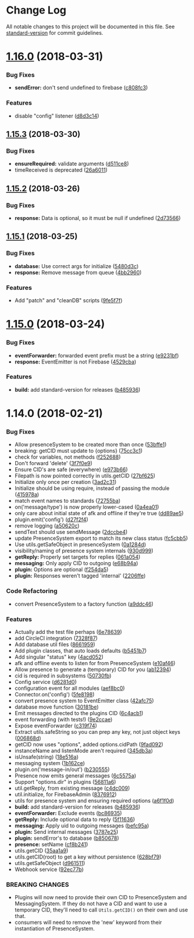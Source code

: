 # Change Log

All notable changes to this project will be documented in this file. See [standard-version](https://github.com/conventional-changelog/standard-version) for commit guidelines.

<a name="1.16.0"></a>
# [1.16.0](https://github.com/BasedAKP48/Utils/compare/v1.15.3...v1.16.0) (2018-03-31)


### Bug Fixes

* **sendError:** don't send undefined to firebase ([c808fc3](https://github.com/BasedAKP48/Utils/commit/c808fc3))


### Features

* disable "config" listener ([d8d3c14](https://github.com/BasedAKP48/Utils/commit/d8d3c14))



<a name="1.15.3"></a>
## [1.15.3](https://github.com/BasedAKP48/Utils/compare/v1.15.2...v1.15.3) (2018-03-30)


### Bug Fixes

* **ensureRequired:** validate arguments ([d511ce8](https://github.com/BasedAKP48/Utils/commit/d511ce8))
* timeReceived is deprecated ([26a6011](https://github.com/BasedAKP48/Utils/commit/26a6011))



<a name="1.15.2"></a>
## [1.15.2](https://github.com/BasedAKP48/Utils/compare/v1.15.1...v1.15.2) (2018-03-26)


### Bug Fixes

* **response:** Data is optional, so it must be null if undefined ([2d73566](https://github.com/BasedAKP48/Utils/commit/2d73566))



<a name="1.15.1"></a>
## [1.15.1](https://github.com/BasedAKP48/Utils/compare/v1.15.0...v1.15.1) (2018-03-25)


### Bug Fixes

* **database:** Use correct args for initialize ([5480d3c](https://github.com/BasedAKP48/Utils/commit/5480d3c))
* **response:** Remove message from queue ([4bb2960](https://github.com/BasedAKP48/Utils/commit/4bb2960))


### Features

* Add "patch" and "cleanDB" scripts ([9fe5f7f](https://github.com/BasedAKP48/Utils/commit/9fe5f7f))



<a name="1.15.0"></a>
# [1.15.0](https://github.com/BasedAKP48/Utils/compare/1.14.0...1.15.0) (2018-03-24)


### Bug Fixes

* **eventForwarder:** forwarded event prefix must be a string ([e9231bf](https://github.com/BasedAKP48/Utils/commit/e9231bf))
* **response:** EventEmitter is not Firebase ([4529cba](https://github.com/BasedAKP48/Utils/commit/4529cba))


### Features

* **build:** add standard-version for releases ([b485936](https://github.com/BasedAKP48/Utils/commit/b485936))



<a name="1.14.0"></a>
# 1.14.0 (2018-02-21)


### Bug Fixes

* Allow presenceSystem to be created more than once ([53bffe1](https://github.com/BasedAKP48/plugin-utils/commit/53bffe1))
* breaking: getCID must update to {options} ([75cc3c1](https://github.com/BasedAKP48/plugin-utils/commit/75cc3c1))
* check for variables, not methods ([f252688](https://github.com/BasedAKP48/plugin-utils/commit/f252688))
* Don't forward 'delete' ([3f7f0e9](https://github.com/BasedAKP48/plugin-utils/commit/3f7f0e9))
* Ensure CID's are safe (everywhere) ([e973b66](https://github.com/BasedAKP48/plugin-utils/commit/e973b66))
* Filepath is now pointed correctly in utils.getCID ([27bf625](https://github.com/BasedAKP48/plugin-utils/commit/27bf625))
* Initialize only once per creation ([3ad2c31](https://github.com/BasedAKP48/plugin-utils/commit/3ad2c31))
* Initialize should be using require, instead of passing the module ([415978a](https://github.com/BasedAKP48/plugin-utils/commit/415978a))
* match event names to standards ([72755ba](https://github.com/BasedAKP48/plugin-utils/commit/72755ba))
* on('message/type') is now properly lower-cased ([0a4ea01](https://github.com/BasedAKP48/plugin-utils/commit/0a4ea01))
* only care about initial state of afk and offline if they're true ([dd89ae5](https://github.com/BasedAKP48/plugin-utils/commit/dd89ae5))
* plugin.emit('config') ([d27f2f4](https://github.com/BasedAKP48/plugin-utils/commit/d27f2f4))
* remove logging ([a50620c](https://github.com/BasedAKP48/plugin-utils/commit/a50620c))
* sendText should use sendMessage ([2dccbe4](https://github.com/BasedAKP48/plugin-utils/commit/2dccbe4))
* update PresenceSystem export to match its new class status ([fc5cbb5](https://github.com/BasedAKP48/plugin-utils/commit/fc5cbb5))
* Use utils.getSafeObject in presenceSystem ([0a1284d](https://github.com/BasedAKP48/plugin-utils/commit/0a1284d))
* visibility/naming of presence system internals ([930d999](https://github.com/BasedAKP48/plugin-utils/commit/930d999))
* **getReply:** Properly set targets for replies ([061a054](https://github.com/BasedAKP48/plugin-utils/commit/061a054))
* **messaging:** Only apply CID to outgoing ([e68b94a](https://github.com/BasedAKP48/plugin-utils/commit/e68b94a))
* **plugin:** Options are optional ([f254da5](https://github.com/BasedAKP48/plugin-utils/commit/f254da5))
* **plugin:** Responses weren't tagged 'internal' ([2206ffe](https://github.com/BasedAKP48/plugin-utils/commit/2206ffe))


### Code Refactoring

* convert PresenceSystem to a factory function ([a9ddc46](https://github.com/BasedAKP48/plugin-utils/commit/a9ddc46))


### Features

* Actually add the test file perhaps ([6e78639](https://github.com/BasedAKP48/plugin-utils/commit/6e78639))
* add CircleCI integration ([7328f87](https://github.com/BasedAKP48/plugin-utils/commit/7328f87))
* Add database util files ([8661959](https://github.com/BasedAKP48/plugin-utils/commit/8661959))
* Add plugin classes, that auto loads defaults ([b5451b7](https://github.com/BasedAKP48/plugin-utils/commit/b5451b7))
* Add singular "status" key ([4acd052](https://github.com/BasedAKP48/plugin-utils/commit/4acd052))
* afk and offline events to listen for from PresenceSystem ([e10af46](https://github.com/BasedAKP48/plugin-utils/commit/e10af46))
* Allow presence to generate a (temporary) CID for you ([ab12394](https://github.com/BasedAKP48/plugin-utils/commit/ab12394))
* cid is required in subsystems ([50730fb](https://github.com/BasedAKP48/plugin-utils/commit/50730fb))
* Config service ([d6281d0](https://github.com/BasedAKP48/plugin-utils/commit/d6281d0))
* configuration event for all modules ([aef8bc0](https://github.com/BasedAKP48/plugin-utils/commit/aef8bc0))
* Connector.on('config') ([5fe8198](https://github.com/BasedAKP48/plugin-utils/commit/5fe8198))
* convert presence system to EventEmitter class ([42afc75](https://github.com/BasedAKP48/plugin-utils/commit/42afc75))
* database move function ([30181be](https://github.com/BasedAKP48/plugin-utils/commit/30181be))
* Emit messages directed to the plugins CID ([6c4acb1](https://github.com/BasedAKP48/plugin-utils/commit/6c4acb1))
* event forwarding (with tests!) ([9e2ccae](https://github.com/BasedAKP48/plugin-utils/commit/9e2ccae))
* Expose eventForwarder ([c319f74](https://github.com/BasedAKP48/plugin-utils/commit/c319f74))
* Extract utils.safeString so you can prep any key, not just object keys ([006868d](https://github.com/BasedAKP48/plugin-utils/commit/006868d))
* getCID now uses "options", added options.cidPath ([9fad092](https://github.com/BasedAKP48/plugin-utils/commit/9fad092))
* instanceName and listenMode aren't required ([345db3a](https://github.com/BasedAKP48/plugin-utils/commit/345db3a))
* isUnsafe(string) ([18e516a](https://github.com/BasedAKP48/plugin-utils/commit/18e516a))
* messaging system ([1b162ce](https://github.com/BasedAKP48/plugin-utils/commit/1b162ce))
* plugin.on('message-in/out') ([b230555](https://github.com/BasedAKP48/plugin-utils/commit/b230555))
* Presence now emits general messages ([6c5575a](https://github.com/BasedAKP48/plugin-utils/commit/6c5575a))
* Support "options.dir" in plugins ([56811a6](https://github.com/BasedAKP48/plugin-utils/commit/56811a6))
* util.getReply, from existing message ([c4dc009](https://github.com/BasedAKP48/plugin-utils/commit/c4dc009))
* util.initialize, for FirebaseAdmin ([8376912](https://github.com/BasedAKP48/plugin-utils/commit/8376912))
* utils for presence system and ensuring required options ([a6f1f0d](https://github.com/BasedAKP48/plugin-utils/commit/a6f1f0d))
* **build:** add standard-version for releases ([b485936](https://github.com/BasedAKP48/plugin-utils/commit/b485936))
* **eventForwarder:** Exclude events ([bc86935](https://github.com/BasedAKP48/plugin-utils/commit/bc86935))
* **getReply:** Include optional data to reply ([5f11636](https://github.com/BasedAKP48/plugin-utils/commit/5f11636))
* **messaging:** Apply uid to outgoing messages ([befc95a](https://github.com/BasedAKP48/plugin-utils/commit/befc95a))
* **plugin:** Send internal messages ([3787e25](https://github.com/BasedAKP48/plugin-utils/commit/3787e25))
* **plugin:** sendError's to database ([b850678](https://github.com/BasedAKP48/plugin-utils/commit/b850678))
* **presence:** setName ([cf8b241](https://github.com/BasedAKP48/plugin-utils/commit/cf8b241))
* utils.getCID ([35aa1a9](https://github.com/BasedAKP48/plugin-utils/commit/35aa1a9))
* utils.getCID(root) to get a key without persistence ([628bf79](https://github.com/BasedAKP48/plugin-utils/commit/628bf79))
* utils.getSafeObject ([d961511](https://github.com/BasedAKP48/plugin-utils/commit/d961511))
* Webhook service ([92ec77b](https://github.com/BasedAKP48/plugin-utils/commit/92ec77b))


### BREAKING CHANGES

* Plugins will now need to provide their own CID to PresenceSystem and MessagingSystem. If they
do not have a CID and want to use a temporary CID, they'll need to call `Utils.getCID()` on
their own and use that.
* consumers will need to remove the 'new' keyword from their instantiation of PresenceSystem.
